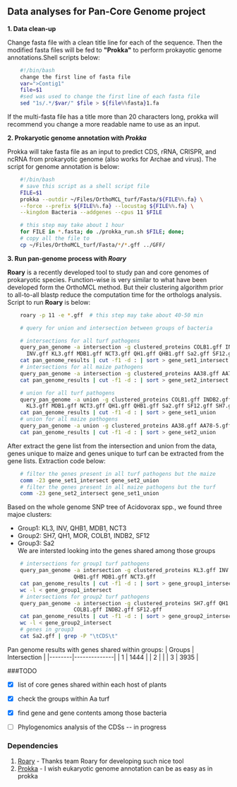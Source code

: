 ## Data analyses for Pan-Core Genome project
**1\. Data clean-up**

Change fasta file with a clean title line for each of the sequence. Then the
modified fasta files will be fed to **"Prokka"** to perform prokayotic genome
annotations.Shell scripts below:

```bash
    #!/bin/bash
    change the first line of fasta file
    var=">Contig1"
    file=$1
    #sed was used to change the first line of each fasta file
    sed "1s/.*/$var/" $file > ${file%%fasta}1.fa
```

If the multi-fasta file has a title more than 20 characters long, prokka will
recommend you change a more readable name to use as an input.

**2\. Prokaryotic genome annotation with _Prokka_**

Prokka will take fasta file as an input to predict CDS, rRNA, CRISPR, and ncRNA
from prokaryotic genome (also works for Archae and virus). The script for genome
annotation is below:

```bash
    #!/bin/bash
    # save this script as a shell script file
    FILE=$1
    prokka --outdir ~/Files/OrthoMCL_turf/Fasta/${FILE%%.fa} \
    --force --prefix ${FILE%%.fa} --locustag ${FILE%%.fa} \
    --kingdom Bacteria --addgenes --cpus 11 $FILE

```

```bash
    # this step may take about 1 hour
    for FILE in *.fasta; do ./prokka_run.sh $FILE; done;
    # copy all the file to
    cp ~/Files/OrthoMCL_turf/Fasta/*/*.gff ../GFF/

```

**3\. Run pan-genome process with _Roary_**

**Roary** is a recently developed tool to study pan and core genomes of prokaryotic
species. Function-wise is very similar to what have been developed form the OrthoMCL
method. But their clustering algorithm prior to all-to-all blastp reduce the
computation time for the orthologs analysis. Script to run **Roary** is below:

```bash
    roary -p 11 -e *.gff  # this step may take about 40-50 min

    # query for union and intersection between groups of bacteria

    # intersections for all turf pathogens
    query_pan_genome -a intersection -g clustered_proteins COLB1.gff INDB2.gff \
      INV.gff KL3.gff MDB1.gff NCT3.gff QH1.gff QHB1.gff Sa2.gff SF12.gff SH7.gff MOR.gff
    cat pan_genome_results | cut -f1 -d : | sort > gene_set1_intersect
    # intersections for all maize pathogens
    query_pan_genome -a intersection -g clustered_proteins AA38.gff AA78-5.gff Aa99-2.gff
    cat pan_genome_results | cut -f1 -d : | sort > gene_set2_intersect

    # union for all turf pathogens
    query_pan_genome -a union -g clustered_proteins COLB1.gff INDB2.gff INV.gff \
      KL3.gff MDB1.gff NCT3.gff QH1.gff QHB1.gff Sa2.gff SF12.gff SH7.gff MOR.gff
    cat pan_genome_results | cut -f1 -d : | sort > gene_set1_union
    # union for all maize pathogens
    query_pan_genome -a union -g clustered_proteins AA38.gff AA78-5.gff Aa99-2.gff
    cat pan_genome_results | cut -f1 -d : | sort > gene_set2_union

```

After extract the gene list from the intersection and union from the data, genes
 unique to maize and genes unique to turf can be extracted from the gene lists.
 Extraction code below:

```bash
    # filter the genes present in all turf pathogens but the maize
    comm -23 gene_set1_intersect gene_set2_union
    # filter the genes present in all maize pathogens but the turf
    comm -23 gene_set2_intersect gene_set1_union
```

Based on the whole genome SNP tree of Acidovorax spp., we found three majoe clusters:
 - Group1: KL3, INV, QHB1, MDB1, NCT3
 - Group2: SH7, QH1, MOR, COLB1, INDB2, SF12
 - Group3: Sa2  
We are intersted looking into the genes shared among those groups

```bash
    # intersections for group1 turf pathogens
    query_pan_genome -a intersection -g clustered_proteins KL3.gff INV.gff \
                     QHB1.gff MDB1.gff NCT3.gff
    cat pan_genome_results | cut -f1 -d : | sort > gene_group1_intersect
    wc -l < gene_group1_intersect
    # intersections for group2 turf pathogens
    query_pan_genome -a intersection -g clustered_proteins SH7.gff QH1.gff MOR.gff \
                     COLB1.gff INDB2.gff SF12.gff
    cat pan_genome_results | cut -f1 -d : | sort > gene_group2_intersect
    wc -l < gene_group2_intersect
    # genes in group3
    cat Sa2.gff | grep -P "\tCDS\t"

```
Pan genome results with genes shared within groups:
| Groups | Intersection |
|--------|--------------|
| 1      | 1444         |
| 2      |              |
| 3      | 3935         |


###TODO
- [x] list of core genes shared within each host of plants
- [x] check the groups within Aa turf
- [x] find gene and gene contents among those bacteria
- [ ] Phylogenomics analysis of the CDSs -- in progress



### Dependencies
1. [Roary](https://github.com/sanger-pathogens/Roary) - Thanks team Roary for
developing such nice tool
2. [Prokka](http://www.vicbioinformatics.com/software.prokka.shtml) - I wish
eukaryotic genome annotation can be as easy as in prokka
